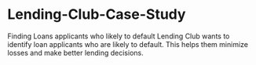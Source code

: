 # Lending-Club-Case-Study
Finding Loans applicants who likely to default
Lending Club wants to identify loan applicants who are likely to default. This helps them minimize losses and make better lending decisions. 
